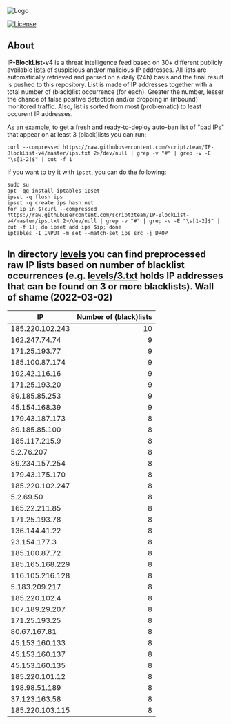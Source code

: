 ![Logo](https://i.imgur.com/PyKLAe7.png)

[![License](https://img.shields.io/badge/license-The_Unlicense-red.svg)](https://unlicense.org/)

About
----

**IP-BlockList-v4** is a threat intelligence feed based on 30+ different publicly available [lists](https://github.com/stamparm/maltrail) of suspicious and/or malicious IP addresses. All lists are automatically retrieved and parsed on a daily (24h) basis and the final result is pushed to this repository. List is made of IP addresses together with a total number of (black)list occurrence (for each). Greater the number, lesser the chance of false positive detection and/or dropping in (inbound) monitored traffic. Also, list is sorted from most (problematic) to least occurent IP addresses.

As an example, to get a fresh and ready-to-deploy auto-ban list of "bad IPs" that appear on at least 3 (black)lists you can run:

```
curl --compressed https://raw.githubusercontent.com/scriptzteam/IP-BlockList-v4/master/ips.txt 2>/dev/null | grep -v "#" | grep -v -E "\s[1-2]$" | cut -f 1
```

If you want to try it with `ipset`, you can do the following:

```
sudo su
apt -qq install iptables ipset
ipset -q flush ips
ipset -q create ips hash:net
for ip in $(curl --compressed https://raw.githubusercontent.com/scriptzteam/IP-BlockList-v4/master/ips.txt 2>/dev/null | grep -v "#" | grep -v -E "\s[1-2]$" | cut -f 1); do ipset add ips $ip; done
iptables -I INPUT -m set --match-set ips src -j DROP
```

In directory [levels](levels) you can find preprocessed raw IP lists based on number of blacklist occurrences (e.g. [levels/3.txt](levels/3.txt) holds IP addresses that can be found on 3 or more blacklists).
Wall of shame (2022-03-02)
----

|IP|Number of (black)lists|
|---|--:|
185.220.102.243|10
162.247.74.74|9
171.25.193.77|9
185.100.87.174|9
192.42.116.16|9
171.25.193.20|9
89.185.85.253|9
45.154.168.39|9
179.43.187.173|8
89.185.85.100|8
185.117.215.9|8
5.2.76.207|8
89.234.157.254|8
179.43.175.170|8
185.220.102.247|8
5.2.69.50|8
165.22.211.85|8
171.25.193.78|8
136.144.41.22|8
23.154.177.3|8
185.100.87.72|8
185.165.168.229|8
116.105.216.128|8
5.183.209.217|8
185.220.102.4|8
107.189.29.207|8
171.25.193.25|8
80.67.167.81|8
45.153.160.133|8
45.153.160.137|8
45.153.160.135|8
185.220.101.12|8
198.98.51.189|8
37.123.163.58|8
185.220.103.115|8
